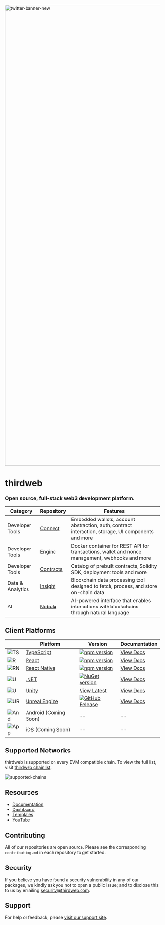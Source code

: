 <!-- Banner Image -->

<img width="1500" alt="twitter-banner-new" src="https://github.com/user-attachments/assets/18d28975-41d6-47bd-a3e1-d492077a9971" />

# thirdweb

### Open source, full-stack web3 development platform.

| Category      | Repository | Features |
| ---------- | ---------- | -------- |
| Developer Tools   | [Connect](https://github.com/thirdweb-dev/js) | Embedded wallets, account abstraction, auth, contract interaction, storage, UI components and more |
| Developer Tools   | [Engine](https://github.com/thirdweb-dev/engine) | Docker container for REST API for transactions, wallet and nonce management, webhooks and more |
| Developer Tools   | [Contracts](https://github.com/thirdweb-dev/contracts) | Catalog of prebuilt contracts, Solidity SDK, deployment tools and more |
| Data & Analytics  | [Insight](https://github.com/thirdweb-dev/insight) | Blockchain data processing tool designed to fetch, process, and store on-chain data |
| AI | [Nebula](https://thirdweb.com/nebula) | AI-powered interface that enables interactions with blockchains through natural language |

## Client Platforms

| | Platform                                          | Version | Documentation | 
| ----- | --------------------------------------------------- | ---------- | ---- |
| ![TS](https://skillicons.dev/icons?i=ts) | [TypeScript](https://github.com/thirdweb-dev/js) | [![npm version](https://badge.fury.io/js/thirdweb.svg)](https://badge.fury.io/js/thirdweb) | [View Docs](https://portal.thirdweb.com/typescript/v5)   | 
| ![R](https://skillicons.dev/icons?i=react) | [React](https://github.com/thirdweb-dev/js) | [![npm version](https://badge.fury.io/js/thirdweb.svg)](https://badge.fury.io/js/thirdweb) | [View Docs](https://portal.thirdweb.com/typescript/v5/react)      | 
| ![RN](https://skillicons.dev/icons?i=react) | [React Native](https://github.com/thirdweb-dev/js) | [![npm version](https://badge.fury.io/js/@thirdweb-dev%2Freact-native.svg)](https://badge.fury.io/js/@thirdweb-dev%2Freact-native)| [View Docs](https://portal.thirdweb.com/typescript/v5/react-native)    |
| ![U](https://skillicons.dev/icons?i=dotnet) | [.NET](https://github.com/thirdweb-dev/thirdweb-dotnet)      | [![NuGet version](https://badge.fury.io/nu/Thirdweb.svg)](https://badge.fury.io/nu/Thirdweb) | [View Docs](https://portal.thirdweb.com/dotnet)     |
| ![U](https://skillicons.dev/icons?i=unity) | [Unity](https://github.com/thirdweb-dev/unity-sdk)      | [View Latest](https://github.com/thirdweb-dev/unity-sdk/releases/latest) | [View Docs](https://portal.thirdweb.com/unity)     |
| ![UR](https://skillicons.dev/icons?i=unreal) | [Unreal Engine](https://github.com/thirdweb-dev/unreal-sdk) | [![GitHub Release](https://img.shields.io/github/v/release/thirdweb-dev/unreal-sdk?label=marketplace%20plugin&color=4ec820)](https://www.unrealengine.com/marketplace/en-US/product/f21200c2610146f3888172994448e50d) | [View Docs](https://portal.thirdweb.com/unreal-engine) |
| ![And](https://skillicons.dev/icons?i=androidstudio) | Android (Coming Soon) | --     | --    |
| ![App](https://skillicons.dev/icons?i=apple) | iOS (Coming Soon)      | -- | --     |

## Supported Networks

thirdweb is supported on every EVM compatible chain. To view the full list, visit [thirdweb chainlist](https://thirdweb.com/chainlist).

![supported-chains](https://github.com/user-attachments/assets/2725c0d4-da98-4cfa-b4f9-e0446782bac5)

## Resources

- [Documentation](https://portal.thirdweb.com)
- [Dashboard](https://thirdweb.com/dashboard)
- [Templates](https://thirdweb.com/templates)
- [YouTube](https://www.youtube.com/@thirdweb_)

## Contributing

All of our repositories are open source. Please see the corresponding `contributing.md` in each repository to get started. 

## Security

If you believe you have found a security vulnerability in any of our packages, we kindly ask you not to open a public issue; and to disclose this to us by emailing security@thirdweb.com.

## Support

For help or feedback, please [visit our support site](https://thirdweb.com/support).

